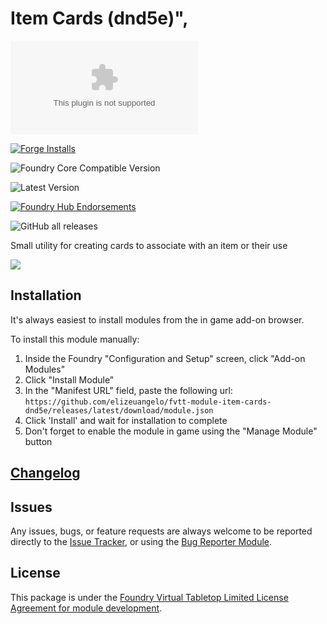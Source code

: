 # Item Cards (dnd5e)",

![Latest Release Download Count](https://img.shields.io/github/downloads/elizeuangelo/fvtt-module-item-cards-dnd5e/latest/module.zip?color=2b82fc&label=DOWNLOADS&style=for-the-badge)

[![Forge Installs](https://img.shields.io/badge/dynamic/json?label=Forge%20Installs&query=package.installs&suffix=%25&url=https%3A%2F%2Fforge-vtt.com%2Fapi%2Fbazaar%2Fpackage%2Fitem-cards-dnd5e&colorB=006400&style=for-the-badge)](https://forge-vtt.com/bazaar#package=item-cards-dnd5e)

![Foundry Core Compatible Version](https://img.shields.io/badge/dynamic/json.svg?url=https%3A%2F%2Fraw.githubusercontent.com%2Felizeuangelo%2Ffvtt-module-item-cards-dnd5e%2Fmaster%2Fmodule.json&label=Foundry%20Version&query=$.compatibility.verified&colorB=orange&style=for-the-badge)

![Latest Version](https://img.shields.io/badge/dynamic/json.svg?url=https%3A%2F%2Fraw.githubusercontent.com%2Felizeuangelo%2Ffvtt-module-item-cards-dnd5e%2Fmaster%2Fmodule.json&label=Latest%20Release&prefix=v&query=$.version&colorB=red&style=for-the-badge)

[![Foundry Hub Endorsements](https://img.shields.io/endpoint?logoColor=white&url=https%3A%2F%2Fwww.foundryvtt-hub.com%2Fwp-json%2Fhubapi%2Fv1%2Fpackage%2Fitem-cards-dnd5e%2Fshield%2Fendorsements&style=for-the-badge)](https://www.foundryvtt-hub.com/package/item-cards-dnd5e/)

![GitHub all releases](https://img.shields.io/github/downloads/elizeuangelo/fvtt-module-item-cards-dnd5e/total?style=for-the-badge)

Small utility for creating cards to associate with an item or their use

![](/wiki/images/preview.gif)


## Installation

It's always easiest to install modules from the in game add-on browser.

To install this module manually:
1.  Inside the Foundry "Configuration and Setup" screen, click "Add-on Modules"
2.  Click "Install Module"
3.  In the "Manifest URL" field, paste the following url:
`https://github.com/elizeuangelo/fvtt-module-item-cards-dnd5e/releases/latest/download/module.json`
4.  Click 'Install' and wait for installation to complete
5.  Don't forget to enable the module in game using the "Manage Module" button

## [Changelog](./CHANGELOG.md)

## Issues

Any issues, bugs, or feature requests are always welcome to be reported directly to the [Issue Tracker](https://github.com/elizeuangelo/fvtt-module-item-cards-dnd5e/issues ), or using the [Bug Reporter Module](https://foundryvtt.com/packages/bug-reporter/).

## License

This package is under the [Foundry Virtual Tabletop Limited License Agreement for module development](https://foundryvtt.com/article/license/).
